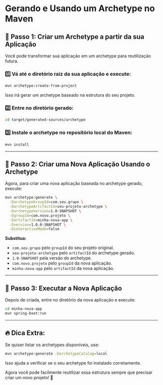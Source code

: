 # Gerando e Usando um Archetype no Maven

## 📌 Passo 1: Criar um Archetype a partir da sua Aplicação
Você pode transformar sua aplicação em um archetype para reutilização futura.

### 1️⃣ Vá até o diretório raiz da sua aplicação e execute:
```sh
mvn archetype:create-from-project
```
Isso irá gerar um archetype baseado na estrutura do seu projeto.

### 2️⃣ Entre no diretório gerado:
```sh
cd target/generated-sources/archetype
```

### 3️⃣ Instale o archetype no repositório local do Maven:
```sh
mvn install
```

---

## 📌 Passo 2: Criar uma Nova Aplicação Usando o Archetype

Agora, para criar uma nova aplicação baseada no archetype gerado, execute:

```sh
mvn archetype:generate \
  -DarchetypeGroupId=com.seu.grupo \
  -DarchetypeArtifactId=seu-projeto-archetype \
  -DarchetypeVersion=1.0-SNAPSHOT \
  -DgroupId=com.novo.projeto \
  -DartifactId=minha-nova-app \
  -Dversion=1.0.0-SNAPSHOT \
  -DinteractiveMode=false
```

**Substitua:**
- `com.seu.grupo` pelo `groupId` do seu projeto original.
- `seu-projeto-archetype` pelo `artifactId` do archetype gerado.
- `1.0-SNAPSHOT` pela versão do archetype.
- `com.novo.projeto` pelo `groupId` da nova aplicação.
- `minha-nova-app` pelo `artifactId` da nova aplicação.

---

## 📌 Passo 3: Executar a Nova Aplicação
Depois de criada, entre no diretório da nova aplicação e execute:
```sh
cd minha-nova-app
mvn spring-boot:run
```

---

## 🔥 Dica Extra:
Se quiser listar os archetypes disponíveis, use:
```sh
mvn archetype:generate -DarchetypeCatalog=local
```

Isso ajuda a verificar se o seu archetype foi instalado corretamente.

Agora você pode facilmente reutilizar essa estrutura sempre que precisar criar um novo projeto! 🚀

